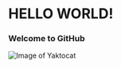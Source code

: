 # HELLO WORLD!
### Welcome to GitHub
![Image of Yaktocat](https://user-images.githubusercontent.com/117297602/200883978-95dfbc1b-d078-4dbc-90f7-2f53dd9aa39a.png)
